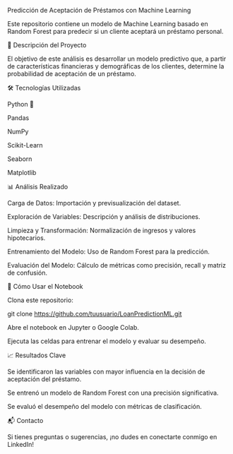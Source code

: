 Predicción de Aceptación de Préstamos con Machine Learning

Este repositorio contiene un modelo de Machine Learning basado en Random Forest para predecir si un cliente aceptará un préstamo personal.

📌 Descripción del Proyecto

El objetivo de este análisis es desarrollar un modelo predictivo que, a partir de características financieras y demográficas de los clientes, determine la probabilidad de aceptación de un préstamo.

🛠 Tecnologías Utilizadas

Python 🐍

Pandas

NumPy

Scikit-Learn

Seaborn

Matplotlib

📊 Análisis Realizado

Carga de Datos: Importación y previsualización del dataset.

Exploración de Variables: Descripción y análisis de distribuciones.

Limpieza y Transformación: Normalización de ingresos y valores hipotecarios.

Entrenamiento del Modelo: Uso de Random Forest para la predicción.

Evaluación del Modelo: Cálculo de métricas como precisión, recall y matriz de confusión.

🚀 Cómo Usar el Notebook

Clona este repositorio:

git clone https://github.com/tuusuario/LoanPredictionML.git

Abre el notebook en Jupyter o Google Colab.

Ejecuta las celdas para entrenar el modelo y evaluar su desempeño.

📈 Resultados Clave

Se identificaron las variables con mayor influencia en la decisión de aceptación del préstamo.

Se entrenó un modelo de Random Forest con una precisión significativa.

Se evaluó el desempeño del modelo con métricas de clasificación.

📬 Contacto

Si tienes preguntas o sugerencias, ¡no dudes en conectarte conmigo en LinkedIn!
